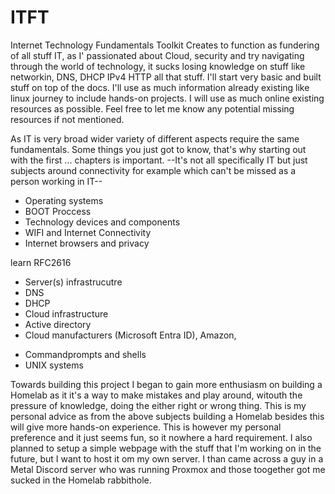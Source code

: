 # ITFT
Internet Technology Fundamentals Toolkit 
Creates to function as fundering of all stuff IT, as I' passionated about Cloud, security and try navigating through the world of technology, it sucks losing knowledge on stuff like networkin, DNS, DHCP IPv4 HTTP all that stuff. I'll start very basic
and built stuff on top of the docs. I'll use as much information already existing like linux journey to include hands-on projects. I will use as much online existing resources as possible. Feel free to let me know any potential missing resources if not mentioned.

As IT is very broad wider variety of different aspects require the same fundamentals. Some things you just got to know, that's why starting out with the first ... chapters is important. --It's not all specifically IT but just subjects around connectivity for example which can't be missed as a person working in IT--

* Operating systems
* BOOT Proccess
* Technology devices and components
* WIFI and Internet Connectivity
* Internet browsers and privacy

learn RFC2616

- Server(s) infrastrucutre
- DNS
- DHCP
- Cloud infrastructure
- Active directory
- Cloud manufacturers (Microsoft Entra ID), Amazon, 

* Commandprompts and shells
* UNIX systems

Towards building this project I began to gain more enthusiasm on building a Homelab as it it's a way to make mistakes and play around, witouth the pressure of knowledge, doing the either right or wrong thing. This is my personal advice as from the above subjects building a Homelab besides this will give more hands-on experience. This is however my personal preference and it just seems fun, so it nowhere a hard requirement. I also planned to setup a simple webpage with the stuff that I'm working on in the future, but I want to host it om my own server. I than came across a guy in a Metal Discord server who was running Proxmox and those toogether got me sucked in the Homelab rabbithole.

  
